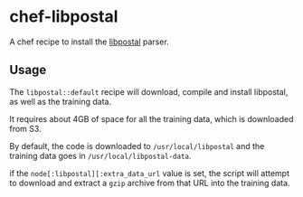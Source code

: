 # chef-libpostal

A chef recipe to install the [libpostal](https://github.com/openvenues/libpostal) parser.


## Usage
The `libpostal::default` recipe will download, compile and install libpostal, as well as the training data.

It requires about 4GB of space for all the training data, which is downloaded from S3.

By default, the code is downloaded to `/usr/local/libpostal` and the training data goes in `/usr/local/libpostal-data`.

if the `node[:libpostal][:extra_data_url` value is set, the script will attempt to download and extract a `gzip` archive from that
URL into the training data.
